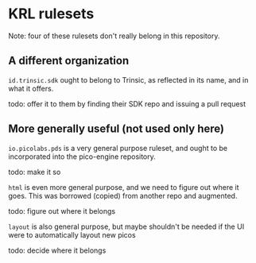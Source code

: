 # KRL rulesets

Note: four of these rulesets don't really belong in this repository.

## A different organization

`id.trinsic.sdk` ought to belong to Trinsic, as reflected in its name, and in what it offers.

todo: offer it to them by finding their SDK repo and issuing a pull request

## More generally useful (not used only here)

`io.picolabs.pds` is a very general purpose ruleset, and ought to be incorporated into the pico-engine repository.

todo: make it so

`html` is even more general purpose, and we need to figure out where it goes. This was borrowed (copied) from another repo and augmented.

todo: figure out where it belongs

`layout` is also general purpose, but maybe shouldn't be needed if the UI were to automatically layout new picos

todo: decide where it belongs
